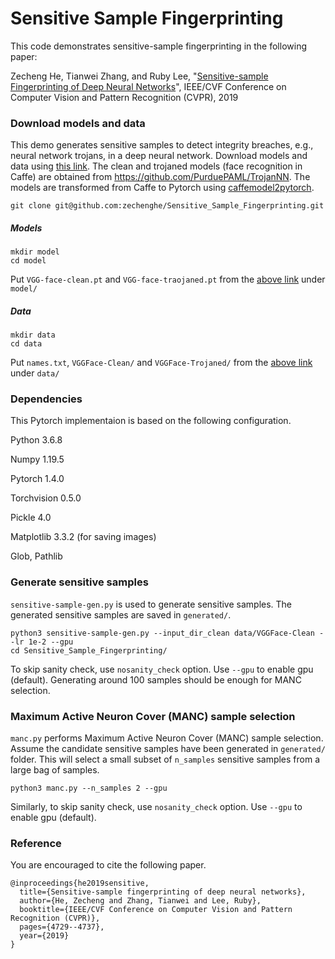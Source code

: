 # Sensitive Sample Fingerprinting

This code demonstrates sensitive-sample fingerprinting in the following paper:

Zecheng He, Tianwei Zhang, and Ruby Lee, "[Sensitive-sample Fingerprinting of Deep Neural Networks](https://openaccess.thecvf.com/content_CVPR_2019/html/He_Sensitive-Sample_Fingerprinting_of_Deep_Neural_Networks_CVPR_2019_paper.html)", IEEE/CVF Conference on Computer Vision and Pattern Recognition (CVPR), 2019

### Download models and data

This demo generates sensitive samples to detect integrity breaches, e.g., neural network trojans, in a deep neural network. Download models and data using [this link](https://drive.google.com/drive/folders/1awN7O8WC9Pi-f6YQNkzNND3Yh7J22B7B?usp=sharing). The clean and trojaned models (face recognition in Caffe) are obtained from https://github.com/PurduePAML/TrojanNN. The models are transformed from Caffe to Pytorch using [caffemodel2pytorch](https://github.com/vadimkantorov/caffemodel2pytorch).

    git clone git@github.com:zechenghe/Sensitive_Sample_Fingerprinting.git
##### Models


    mkdir model
    cd model

Put `VGG-face-clean.pt` and `VGG-face-traojaned.pt` from the [above link](https://drive.google.com/drive/folders/1awN7O8WC9Pi-f6YQNkzNND3Yh7J22B7B?usp=sharing) under `model/`

##### Data


    mkdir data
    cd data

Put `names.txt`, `VGGFace-Clean/` and `VGGFace-Trojaned/` from the [above link](https://drive.google.com/drive/folders/1awN7O8WC9Pi-f6YQNkzNND3Yh7J22B7B?usp=sharing) under `data/`


### Dependencies

This Pytorch implementaion is based on the following configuration.

Python 3.6.8

Numpy 1.19.5

Pytorch 1.4.0

Torchvision 0.5.0

Pickle 4.0

Matplotlib 3.3.2 (for saving images)

Glob, Pathlib


### Generate sensitive samples

`sensitive-sample-gen.py` is used to generate sensitive samples. The generated sensitive samples are saved in `generated/`.

    python3 sensitive-sample-gen.py --input_dir_clean data/VGGFace-Clean --lr 1e-2 --gpu
    cd Sensitive_Sample_Fingerprinting/

To skip sanity check, use `nosanity_check` option. Use `--gpu` to enable gpu (default). Generating around 100 samples should be enough for MANC selection.

### Maximum Active Neuron Cover (MANC) sample selection

`manc.py` performs Maximum Active Neuron Cover (MANC) sample selection. Assume the candidate sensitive samples have been generated in `generated/` folder. This will select a small subset of `n_samples` sensitive samples from a large bag of samples.

    python3 manc.py --n_samples 2 --gpu

Similarly, to skip sanity check, use `nosanity_check` option. Use `--gpu` to enable gpu (default).

### Reference
You are encouraged to cite the following paper.
```
@inproceedings{he2019sensitive,
  title={Sensitive-sample fingerprinting of deep neural networks},
  author={He, Zecheng and Zhang, Tianwei and Lee, Ruby},
  booktitle={IEEE/CVF Conference on Computer Vision and Pattern Recognition (CVPR)},
  pages={4729--4737},
  year={2019}
}
```
